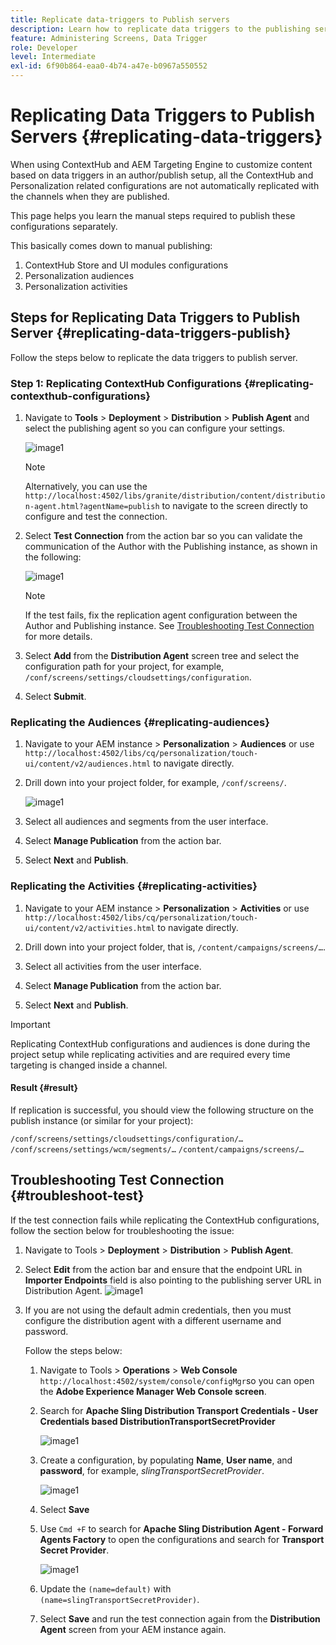 ```yaml
---
title: Replicate data-triggers to Publish servers
description: Learn how to replicate data triggers to the publishing server for AEM Screens.
feature: Administering Screens, Data Trigger
role: Developer
level: Intermediate
exl-id: 6f90b864-eaa0-4b74-a47e-b0967a550552
---
```

# Replicating Data Triggers to Publish Servers {#replicating-data-triggers}

When using ContextHub and AEM Targeting Engine to customize content based on data triggers in an author/publish setup, all the ContextHub and Personalization related configurations are not automatically replicated with the channels when they are published.

This page helps you learn the manual steps required to publish these configurations separately.

This basically comes down to manual publishing:

1. ContextHub Store and UI modules configurations
1. Personalization audiences
1. Personalization activities

## Steps for Replicating Data Triggers to Publish Server {#replicating-data-triggers-publish}

Follow the steps below to replicate the data triggers to publish server.

### Step 1: Replicating ContextHub Configurations {#replicating-contexthub-configurations}

1. Navigate to **Tools** > **Deployment** > **Distribution** > **Publish Agent** and select the publishing agent so you can configure your settings.

   ![image1](/help/user-guide/assets/replicating-triggers/replicating-triggers1.png)

   >[!NOTE]
   >
   >Alternatively, you can use the `http://localhost:4502/libs/granite/distribution/content/distribution-agent.html?agentName=publish` to navigate to the screen directly to configure and test the connection.

1. Select **Test Connection** from the action bar so you can validate the communication of the Author with the Publishing instance, as shown in the following:

   ![image1](/help/user-guide/assets/replicating-triggers/replicating-triggers2.png)

   >[!NOTE]
   >
   >If the test fails, fix the replication agent configuration between the Author and Publishing instance. See [Troubleshooting Test Connection](/help/user-guide/replicating-data-triggers.md#troubleshoot-test) for more details.

1. Select **Add** from the **Distribution Agent** screen tree and select the configuration path for your project, for example, `/conf/screens/settings/cloudsettings/configuration`.

1. Select **Submit**.

### Replicating the Audiences {#replicating-audiences}

1. Navigate to your AEM instance > **Personalization** > **Audiences** or use `http://localhost:4502/libs/cq/personalization/touch-ui/content/v2/audiences.html` to navigate directly.

1. Drill down into your project folder, for example, `/conf/screens/`.

   ![image1](/help/user-guide/assets/replicating-triggers/replicating-triggers10.png)

1. Select all audiences and segments from the user interface.

1. Select **Manage Publication** from the action bar.

1. Select **Next** and **Publish**.

### Replicating the Activities  {#replicating-activities}

1. Navigate to your AEM instance > **Personalization** > **Activities** or use `http://localhost:4502/libs/cq/personalization/touch-ui/content/v2/activities.html` to navigate directly.

1. Drill down into your project folder, that is, `/content/campaigns/screens/…`.

1. Select all activities from the user interface.

1. Select **Manage Publication** from the action bar.

1. Select **Next** and **Publish**.

>[!IMPORTANT]
>
>Replicating ContextHub configurations and audiences is done during the project setup while replicating activities and are required every time targeting is changed inside a channel.

#### Result {#result}

If replication is successful, you should view the following structure on the publish instance (or similar for your project):

`/conf/screens/settings/cloudsettings/configuration/…`
`/conf/screens/settings/wcm/segments/…`
`/content/campaigns/screens/…`

## Troubleshooting Test Connection {#troubleshoot-test}

If the test connection fails while replicating the ContextHub configurations, follow the section below for troubleshooting the issue:

1. Navigate to Tools > **Deployment** > **Distribution** > **Publish Agent**.

1. Select **Edit** from the action bar and ensure that the endpoint URL in **Importer Endpoints** field is also pointing to the publishing server URL in Distribution Agent.
   ![image1](/help/user-guide/assets/replicating-triggers/replicating-triggers9.png)

1. If you are not using the default admin credentials, then you must configure the distribution agent with a different username and password.

   Follow the steps below:

   1. Navigate to Tools > **Operations** > **Web Console** `http://localhost:4502/system/console/configMgr`so you can open the **Adobe Experience Manager Web Console screen**.
   1. Search for **Apache Sling Distribution Transport Credentials - User Credentials based DistributionTransportSecretProvider**

      ![image1](/help/user-guide/assets/replicating-triggers/replicating-triggers6.png)

   1. Create a configuration, by populating **Name**, **User name**, and **password**, for example, *slingTransportSecretProvider*.

      ![image1](/help/user-guide/assets/replicating-triggers/replicating-triggers7.png)

   1. Select **Save**
   1. Use `Cmd +F` to search for **Apache Sling Distribution Agent - Forward Agents Factory** to open the configurations and search for **Transport Secret Provider**.

      ![image1](/help/user-guide/assets/replicating-triggers/replicating-triggers8.png)

   1. Update the `(name=default)` with `(name=slingTransportSecretProvider)`.
   1. Select **Save** and run the test connection again from the **Distribution Agent** screen from your AEM instance again.
